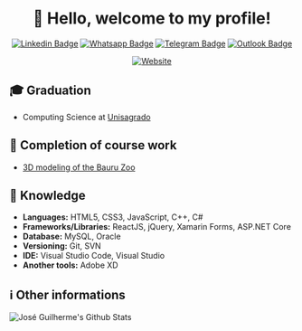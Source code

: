<h1 align="center">
  👋 Hello, welcome to my profile!
</h1>

<div align="center">

[![Linkedin Badge](https://img.shields.io/badge/-LinkedIn-blue?style=flat-square&logo=Linkedin&logoColor=white&link=http://linkedin.com/in/jos%C3%A9-guilherme-paro-monteiro-tomaine)](http://linkedin.com/in/jos%C3%A9-guilherme-paro-monteiro-tomaine)
[![Whatsapp Badge](https://img.shields.io/badge/-Whatsapp-4CA143?style=flat-square&labelColor=4CA143&logo=whatsapp&logoColor=white&link=https://api.whatsapp.com/send?phone=5514981195569)](https://api.whatsapp.com/send?phone=5514981195569)
[![Telegram Badge](https://img.shields.io/badge/-Telegram-1ca0f1?style=flat-square&labelColor=1ca0f1&logo=telegram&logoColor=white&link=https://t.me/zehguilherme)](https://t.me/zehguilherme)
[![Outlook Badge](https://img.shields.io/badge/-Email-0000FF?style=flat-square&labelColor=0000FF&logo=microsoft-outlook&logoColor=white&link=mailto:jgtomaine@hotmail.com)](mailto:jgtomaine@hotmail.com)

</div>

<div align="center">

[![Website](https://img.shields.io/website?label=curriculum&style=for-the-badge&url=https%3A%2F%2Fcodestackr.com)](https://joseguilherme.vercel.app/)

</div>

## 🎓 Graduation

- Computing Science at [Unisagrado](https://unisagrado.edu.br/)

## 📔 Completion of course work

- [3D modeling of the Bauru Zoo](https://github.com/zehguilherme/tcc-rv-zoo-bauru)

## 🚀 Knowledge

- **Languages:** HTML5, CSS3, JavaScript, C++, C#
- **Frameworks/Libraries:** ReactJS, jQuery, Xamarin Forms, ASP.NET Core
- **Database:** MySQL, Oracle
- **Versioning:** Git, SVN
- **IDE:** Visual Studio Code, Visual Studio
- **Another tools:** Adobe XD

## ℹ Other informations

<img align="left" alt="José Guilherme's Github Stats" src="https://github-readme-stats.vercel.app/api?username=zehguilherme&show_icons=true&hide_border=true" />
